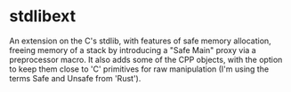 # stdlibext

An extension on the C's stdlib, with features of safe memory allocation, freeing memory of a stack by introducing a "Safe Main" proxy via a preprocessor macro. It also adds some of the CPP objects, with the option to keep them close to 'C' primitives for raw manipulation (I'm using the terms Safe and Unsafe from 'Rust').
